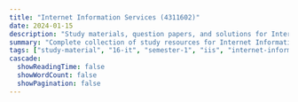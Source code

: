 ```yaml
---
title: "Internet Information Services (4311602)"
date: 2024-01-15
description: "Study materials, question papers, and solutions for Internet Information Services (4311602) - Information Technology, Semester 1"
summary: "Complete collection of study resources for Internet Information Services including syllabus, question papers from 2024-2025, and detailed solutions"
tags: ["study-material", "16-it", "semester-1", "iis", "internet-information-services", "web-server", "4311602"]
cascade:
  showReadingTime: false
  showWordCount: false
  showPagination: false
---
```

